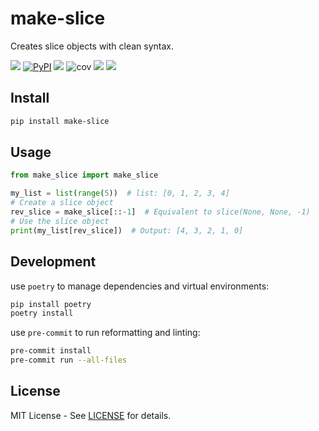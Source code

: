# make-slice

Creates slice objects with clean syntax.

![](https://img.shields.io/github/license/0x00-pl/make_slice.svg)
[![PyPI](https://img.shields.io/pypi/v/make-slice?logo=pypi&label=PyPI%20package)](https://pypi.org/project/make-slice/)
![](https://img.shields.io/github/release/0x00-pl/make_slice)
![cov](https://0x00-pl.github.io/make_slice/badges/coverage.svg)
![](https://img.shields.io/github/issues/0x00-pl/make_slice)
![](https://img.shields.io/github/stars/0x00-pl/make_slice)

## Install

```bash
pip install make-slice
```

## Usage

```python
from make_slice import make_slice

my_list = list(range(5))  # list: [0, 1, 2, 3, 4]
# Create a slice object
rev_slice = make_slice[::-1]  # Equivalent to slice(None, None, -1)
# Use the slice object
print(my_list[rev_slice])  # Output: [4, 3, 2, 1, 0]
```

## Development

use `poetry` to manage dependencies and virtual environments:

```bash
pip install poetry
poetry install
```

use `pre-commit` to run reformatting and linting:

```bash
pre-commit install
pre-commit run --all-files
```

## License

MIT License - See [LICENSE](LICENSE) for details.

